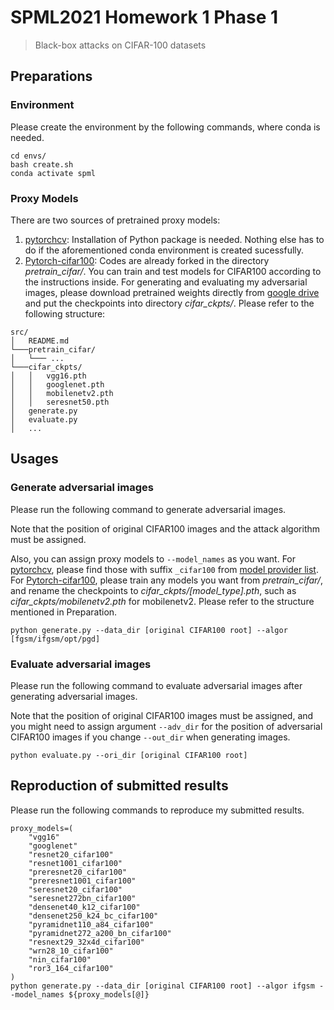 # SPML2021 Homework 1 Phase 1

> Black-box attacks on CIFAR-100 datasets

## Preparations

### Environment

Please create the environment by the following commands, where conda is needed.

```
cd envs/
bash create.sh
conda activate spml
```

### Proxy Models

There are two sources of pretrained proxy models:

1. [pytorchcv](https://github.com/osmr/imgclsmob/tree/master/pytorch): Installation of Python package is needed. Nothing else has to do if the aforementioned conda environment is created sucessfully.
2. [Pytorch-cifar100](https://github.com/weiaicunzai/pytorch-cifar100): Codes are already forked in the directory *pretrain_cifar/*. You can train and test models for CIFAR100 according to the instructions inside. For generating and evaluating my adversarial images, please download pretrained weights directly from [google drive](https://drive.google.com/file/d/1MOJce8uvf-eTTzVzEW49tmsM_u4ODxJb/view?usp=sharing) and put the checkpoints into directory *cifar_ckpts/*. Please refer to the following structure:
```
src/
│   README.md
└───pretrain_cifar/
│   └─── ...
└───cifar_ckpts/
│   │   vgg16.pth
│   │   googlenet.pth
│   │   mobilenetv2.pth
│   │   seresnet50.pth
│   generate.py
│   evaluate.py
│   ...
```

## Usages

### Generate adversarial images

Please run the following command to generate adversarial images. 

Note that the position of original CIFAR100 images and the attack algorithm must be assigned.

Also, you can assign proxy models to `--model_names` as you want. For [pytorchcv](https://github.com/osmr/imgclsmob/tree/master/pytorch), please find those with suffix `_cifar100` from [model provider list](https://github.com/osmr/imgclsmob/blob/master/pytorch/pytorchcv/model_provider.py). For [Pytorch-cifar100](https://github.com/weiaicunzai/pytorch-cifar100), please train any models you want from *pretrain_cifar/*, and rename the checkpoints to *cifar_ckpts/[model_type].pth*, such as *cifar_ckpts/mobilenetv2.pth* for mobilenetv2. Please refer to the structure mentioned in Preparation.

```
python generate.py --data_dir [original CIFAR100 root] --algor [fgsm/ifgsm/opt/pgd]
```

### Evaluate adversarial images

Please run the following command to evaluate adversarial images after generating adversarial images.

Note that the position of original CIFAR100 images must be assigned, and you might need to assign argument `--adv_dir` for the position of adversarial CIFAR100 images if you change `--out_dir` when generating images.

```
python evaluate.py --ori_dir [original CIFAR100 root]
```

## Reproduction of submitted results

Please run the following commands to reproduce my submitted results.

```
proxy_models=(
    "vgg16"
    "googlenet"
    "resnet20_cifar100"
    "resnet1001_cifar100"
    "preresnet20_cifar100"
    "preresnet1001_cifar100"
    "seresnet20_cifar100"
    "seresnet272bn_cifar100"
    "densenet40_k12_cifar100"
    "densenet250_k24_bc_cifar100"
    "pyramidnet110_a84_cifar100"
    "pyramidnet272_a200_bn_cifar100"
    "resnext29_32x4d_cifar100"
    "wrn28_10_cifar100"
    "nin_cifar100"
    "ror3_164_cifar100"
)
python generate.py --data_dir [original CIFAR100 root] --algor ifgsm --model_names ${proxy_models[@]}
```


